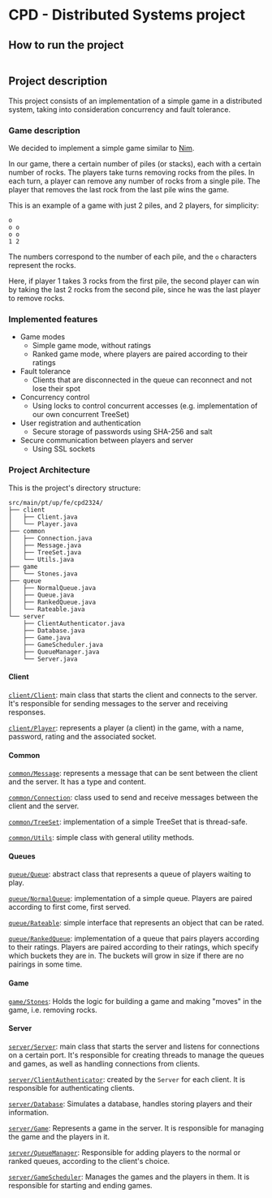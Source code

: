 # CPD - Distributed Systems project

## How to run the project
```bash
```

## Project description
This project consists of an implementation of a simple game in a distributed system, taking into consideration concurrency and fault tolerance.

### Game description

We decided to implement a simple game similar to [Nim](https://en.wikipedia.org/wiki/Nim).

In our game, there a certain number of piles (or stacks), each with a certain number of rocks. The players take turns removing rocks from the piles. In each turn, a player can remove any number of rocks from a single pile. The player that removes the last rock from the last pile wins the game.

This is an example of a game with just 2 piles, and 2 players, for simplicity:

```
o
o o
o o
1 2
```
The numbers correspond to the number of each pile, and the `o` characters represent the rocks.

Here, if player 1 takes 3 rocks from the first pile, the second player can win by taking the last 2 rocks from the second pile, since he was the last player to remove rocks.

### Implemented features

- Game modes
    * Simple game mode, without ratings
    * Ranked game mode, where players are paired according to their ratings
- Fault tolerance
    * Clients that are disconnected in the queue can reconnect and not lose their spot
    <!--TODO ?: * Clients that are disconnected during a game can reconnect and continue playing-->
- Concurrency control
    * Using locks to control concurrent accesses (e.g. implementation of our own concurrent TreeSet)
- User registration and authentication
    * Secure storage of passwords using SHA-256 and salt
- Secure communication between players and server
    * Using SSL sockets

### Project Architecture
This is the project's directory structure:

```
src/main/pt/up/fe/cpd2324/
├── client
│   ├── Client.java
│   └── Player.java
├── common
│   ├── Connection.java
│   ├── Message.java
│   ├── TreeSet.java
│   └── Utils.java
├── game
│   └── Stones.java
├── queue
│   ├── NormalQueue.java
│   ├── Queue.java
│   ├── RankedQueue.java
│   └── Rateable.java
└── server
    ├── ClientAuthenticator.java
    ├── Database.java
    ├── Game.java
    ├── GameScheduler.java
    ├── QueueManager.java
    └── Server.java
```

#### Client
[`client/Client`](src/main/pt/up/fe/cpd2324/client/Client.java): main class that starts the client and connects to the server. It's responsible for sending messages to the server and receiving responses.

[`client/Player`](src/main/pt/up/fe/cpd2324/client/Player.java): represents a player (a client) in the game, with a name, password, rating and the associated socket.

#### Common
[`common/Message`](src/main/pt/up/fe/cpd2324/common/Message.java): represents a message that can be sent between the client and the server. It has a type and content.

[`common/Connection`](src/main/pt/up/fe/cpd2324/common/Connection.java): class used to send and receive messages between the client and the server.

[`common/TreeSet`](src/main/pt/up/fe/cpd2324/common/TreeSet.java): implementation of a simple TreeSet that is thread-safe.

[`common/Utils`](src/main/pt/up/fe/cpd2324/common/Utils.java): simple class with general utility methods.

#### Queues
[`queue/Queue`](src/main/pt/up/fe/cpd2324/queue/Queue.java): abstract class that represents a queue of players waiting to play.

[`queue/NormalQueue`](src/main/pt/up/fe/cpd2324/queue/NormalQueue.java): implementation of a simple queue. Players are paired according to first come, first served.

[`queue/Rateable`](src/main/pt/up/fe/cpd2324/queue/Rateable.java): simple interface that represents an object that can be rated.

[`queue/RankedQueue`](src/main/pt/up/fe/cpd2324/queue/RankedQueue.java): implementation of a queue that pairs players according to their ratings. Players are paired according to their ratings, which specify which buckets they are in. The buckets will grow in size if there are no pairings in some time. <!--TODO-->

#### Game
[`game/Stones`](src/main/pt/up/fe/cpd2324/game/Stones.java): Holds the logic for building a game and making "moves" in the game, i.e. removing rocks.


#### Server
[`server/Server`](src/main/pt/up/fe/cpd2324/server/Server.java): main class that starts the server and listens for connections on a certain port. It's responsible for creating threads to manage the queues and games, as well as handling connections from clients.

[`server/ClientAuthenticator`](src/main/pt/up/fe/cpd2324/server/ClientAuthenticator.java): created by the `Server` for each client. It is responsible for authenticating clients.

[`server/Database`](src/main/pt/up/fe/cpd2324/server/Database.java): Simulates a database, handles storing players and their information.

[`server/Game`](src/main/pt/up/fe/cpd2324/server/Game.java): Represents a game in the server. It is responsible for managing the game and the players in it.

[`server/QueueManager`](src/main/pt/up/fe/cpd2324/server/QueueManager.java): Responsible for adding players to the normal or ranked queues, according to the client's choice.

[`server/GameScheduler`](src/main/pt/up/fe/cpd2324/server/GameScheduler.java): Manages the games and the players in them. It is responsible for starting and ending games.




